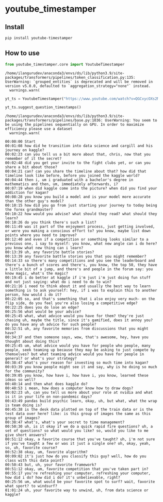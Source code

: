 youtube_timestamper
================

<!-- WARNING: THIS FILE WAS AUTOGENERATED! DO NOT EDIT! -->

## Install

``` sh
pip install youtube-timestamper
```

## How to use

``` python
from youtube_timestamper.core import YoutubeTimestamper
```

    /home/ilangurudev/anaconda3/envs/ds/lib/python3.9/site-packages/transformers/pipelines/token_classification.py:135: UserWarning: `grouped_entities` is deprecated and will be removed in version v5.0.0, defaulted to `aggregation_strategy="none"` instead.
      warnings.warn(

``` python
yt_ts = YoutubeTimestamper("https://www.youtube.com/watch?v=QGCvycOXs2M")
```

``` python
yt_ts.suggest_question_timestamps()
```

    /home/ilangurudev/anaconda3/envs/ds/lib/python3.9/site-packages/transformers/pipelines/base.py:1036: UserWarning: You seem to be using the pipelines sequentially on GPU. In order to maximize efficiency please use a dataset
      warnings.warn(

    00:00:00 Start
    00:01:08 how did he transition into data science and cargill and his journey on kaggle?
    00:02:23 can you tell us a bit more about that, chris, now that you remember of it the secret?
    00:02:48 did you get your invite to the fight clubs yet, or can you share a bit about those?
    00:04:21 can? can you share the timeline about that? how did that timeline look like before, before you joined the kaggle world?
    00:04:44 then i, um i graduated with a bachelor's degree in mathematics and then, um, immediately afterwards, i?
    00:07:19 when did kaggle come into the picture? when did you find your addiction for kagan?
    00:08:28 you know you build a model and is your model more accurate than the other guy's model?
    00:10:15 how did you go from just starting your journey to today being the forex grandmaster?
    00:10:22 how would you advise? what should they read? what should they learn?
    00:10:26 do you think there's such a list?
    00:11:49 was it part of the enjoyment process, just getting involved, or were you making a conscious effort to? you know, maybe list down points where you need to improve?
    00:12:40 and even if a competition or something looks similar to a previous one, i say to myself: you know, what new angle can i do here? you know what new thing can i learn?
    00:13:39 uh, any favorite battle stories?
    00:13:39 any favorite battle stories you that you might remember?
    00:14:33 so there's many competitions and you see the leaderboard and there's a bunch of scores and there's, you know, the top 50, they have a little bit of a jump, and there's and people in the forum say: you know magic, what's the magic?
    00:19:45 i do better at kaggle if i'm just i'm just doing fun stuff and not just saying: what do i need to do to win?
    00:21:16 i need to think about it and usually the best way to learn something is to ask yourself: hey, if i was to explain this to another person, how would i do it?
    00:22:05 so, and that's something that i also enjoy very much- on the flip side, do you feel you're also losing a competitive edge?
    00:22:25 does you do lose an edge?
    00:25:56 what would be your advice?
    00:25:45 what, what advice would you have for them? they're just chasing uh, maybe the title, since it's gamified, does it annoy you? do you have any uh advice for such people?
    00:32:51 uh, any favorite memories from discussions that you might have?
    00:34:37 and then someone says, wow, that's awesome, hey, have you thought about doing this?
    00:25:45 um, what advice would you have for people who people, many people, seek teaming up because they may be asking to just compete by themselves? but what teaming advice would you have for people in general? or what's your strategy?
    00:38:47 what's your reason for investing so much time into kagan?
    00:03:39 you know people might see it and say, why is he doing so much for the community?
    00:39:05 you know, how have i, how have i, you know, learned these ideas so well?
    00:40:14 and then what does kaggle do?
    00:40:53 i mean, how does a computer know how to draw dogs?
    00:02:23 uh, can you tell us more about your role at nvidia and what is it in your life on non-pandemic days?
    00:43:49 pandas build psychic learn, okay, uh, but what, what the wrap is team doing is?
    00:45:38 is the desk data plotted on top of the train data or is the test data over here? like: is this group of images the same as this group of images?
    00:38:47 what's, what's your secret to time management?
    00:50:30 uh, is it okay if we do a quick rapid fire questions? uh, a set of questions? so what would you like? so, would you like to me give short answers?
    00:51:12 okay, a favorite course that you've taught? uh, i'm not sure if you've taught a few or was it just a single one? oh, okay, yeah, so, uh, favorite course?
    00:52:38 okay, um, favorite algorithm?
    00:09:02 it's just how do you classify this guy? well, how do you class with this data point?
    00:50:43 but, uh, your favorite framework?
    00:51:12 okay, um, favorite competition that you've taken part in?
    00:55:17 you're refreshing your computer, refreshing your computer, how did i do? how did i do? it's unbelievable, right?
    00:25:56 um, what would be your favorite spot to surf? wait, favorite what sport? to windsurf?
    01:01:24 uh, your favorite way to unwind, uh, from data science or kaggle?
